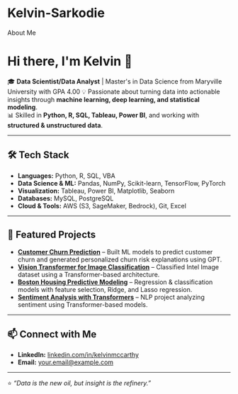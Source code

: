 # Kelvin-Sarkodie
About Me
# Hi there, I'm Kelvin 👋

🎓 **Data Scientist/Data Analyst** | Master's in Data Science from Maryville University with GPA 4.00 
💡 Passionate about turning data into actionable insights through **machine learning, deep learning, and statistical modeling**.  
📊 Skilled in **Python, R, SQL, Tableau, Power BI**, and working with **structured & unstructured data**.  

---

## 🛠 Tech Stack
- **Languages:** Python, R, SQL, VBA  
- **Data Science & ML:** Pandas, NumPy, Scikit-learn, TensorFlow, PyTorch  
- **Visualization:** Tableau, Power BI, Matplotlib, Seaborn  
- **Databases:** MySQL, PostgreSQL  
- **Cloud & Tools:** AWS (S3, SageMaker, Bedrock), Git, Excel

---

## 📌 Featured Projects
- [**Customer Churn Prediction**](https://github.com/yourusername/customer-churn-prediction) – Built ML models to predict customer churn and generated personalized churn risk explanations using GPT.  
- [**Vision Transformer for Image Classification**](https://github.com/yourusername/vit-image-classification) – Classified Intel Image dataset using a Transformer-based architecture.  
- [**Boston Housing Predictive Modeling**](https://github.com/yourusername/boston-housing-prediction) – Regression & classification models with feature selection, Ridge, and Lasso regression.  
- [**Sentiment Analysis with Transformers**](https://github.com/yourusername/sentiment-analysis-transformers) – NLP project analyzing sentiment using Transformer-based models.  

---

## 📫 Connect with Me
- **LinkedIn:** [linkedin.com/in/kelvinmccarthy](https://linkedin.com/in/kelvinmccarthy)  
- **Email:** your.email@example.com  

---

⭐ _“Data is the new oil, but insight is the refinery.”_
